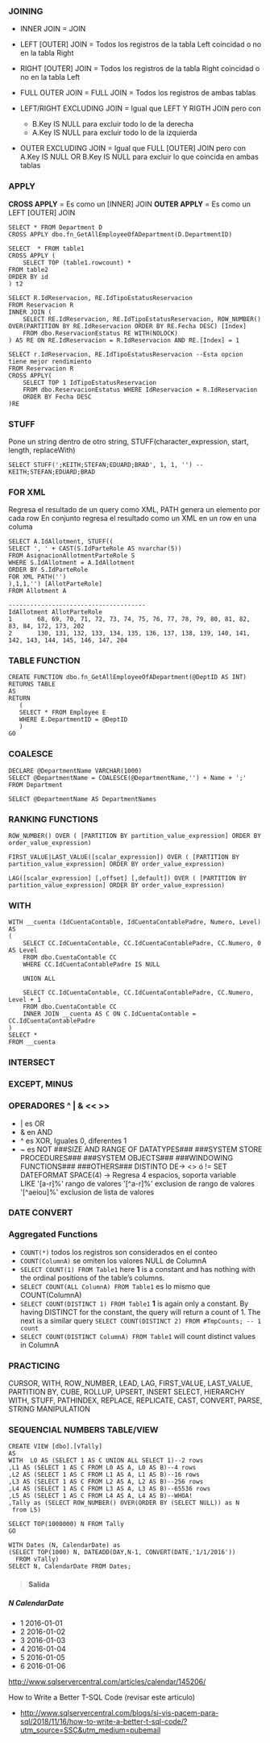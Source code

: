 
### JOINING

- INNER JOIN = JOIN 
- LEFT [OUTER] JOIN = Todos los registros de la tabla Left coincidad o no en la tabla Right
- RIGHT [OUTER] JOIN = Todos los registros de la tabla Right coincidad o no en la tabla Left
- FULL OUTER JOIN = FULL JOIN = Todos los registros de ambas tablas

- LEFT/RIGHT EXCLUDING JOIN = Igual que LEFT Y RIGTH JOIN pero con 
	- B.Key IS NULL para excluir todo lo de la derecha
 	- A.Key IS NULL para excluir todo lo de la izquierda

- OUTER EXCLUDING JOIN = Igual que FULL [OUTER] JOIN pero con
	A.Key IS NULL OR B.Key IS NULL para excluir lo que coincida en ambas tablas

### APPLY
**CROSS APPLY** = Es como un [INNER] JOIN
**OUTER APPLY** = Es como un LEFT [OUTER] JOIN
    
    SELECT * FROM Department D 
    CROSS APPLY dbo.fn_GetAllEmployeeOfADepartment(D.DepartmentID)
    
    SELECT  * FROM table1
    CROSS APPLY (
    	SELECT TOP (table1.rowcount) *
    FROM table2
    ORDER BY id
    ) t2
    
    SELECT R.IdReservacion, RE.IdTipoEstatusReservacion
    FROM Reservacion R
    INNER JOIN (
    	SELECT RE.IdReservacion, RE.IdTipoEstatusReservacion, ROW_NUMBER() OVER(PARTITION BY RE.IdReservacion ORDER BY RE.Fecha DESC) [Index]
    	FROM dbo.ReservacionEstatus RE WITH(NOLOCK)
    ) AS RE ON RE.IdReservacion = R.IdReservacion AND RE.[Index] = 1
    
    SELECT r.IdReservacion, RE.IdTipoEstatusReservacion --Esta opcion tiene mejor rendimiento
    FROM Reservacion R
    CROSS APPLY(
    	SELECT TOP 1 IdTipoEstatusReservacion
    	FROM dbo.ReservacionEstatus WHERE IdReservacion = R.IdReservacion
    	ORDER BY Fecha DESC
    )RE
    
### STUFF
Pone un string dentro de otro string, STUFF(character_expression, start, length, replaceWith)

    SELECT STUFF(';KEITH;STEFAN;EDUARD;BRAD', 1, 1, '') --KEITH;STEFAN;EDUARD;BRAD

### FOR XML
Regresa el resultado de un query como XML, PATH genera un elemento por cada row
En conjunto regresa el resultado como un XML en un row en una columa

    SELECT A.IdAllotment, STUFF((
    SELECT ', ' + CAST(S.IdParteRole AS nvarchar(5))
    FROM AsignacionAllotmentParteRole S
    WHERE S.IdAllotment = A.IdAllotment
    ORDER BY S.IdParteRole
    FOR XML PATH('')
    ),1,1,'') [AllotParteRole]
    FROM Allotment A

	--------------------------------------
    IdAllotment	AllotParteRole
    1	 	68, 69, 70, 71, 72, 73, 74, 75, 76, 77, 78, 79, 80, 81, 82, 83, 84, 172, 173, 202
    2	 	130, 131, 132, 133, 134, 135, 136, 137, 138, 139, 140, 141, 142, 143, 144, 145, 146, 147, 204
    

### TABLE FUNCTION
    CREATE FUNCTION dbo.fn_GetAllEmployeeOfADepartment(@DeptID AS INT)  
    RETURNS TABLE 
    AS 
    RETURN 
       ( 
       SELECT * FROM Employee E 
       WHERE E.DepartmentID = @DeptID 
       ) 
    GO 

### COALESCE
    
    DECLARE @DepartmentName VARCHAR(1000) 
    SELECT @DepartmentName = COALESCE(@DepartmentName,'') + Name + ';'  
    FROM Department  
    
    SELECT @DepartmentName AS DepartmentNames 

### RANKING FUNCTIONS
    ROW_NUMBER() OVER ( [PARTITION BY partition_value_expression] ORDER BY order_value_expression)

	FIRST_VALUE|LAST_VALUE([scalar_expression]) OVER ( [PARTITION BY partition_value_expression] ORDER BY order_value_expression) 

	LAG([scalar_expression] [,offset] [,default]) OVER ( [PARTITION BY partition_value_expression] ORDER BY order_value_expression)

### WITH
	WITH __cuenta (IdCuentaContable, IdCuentaContablePadre, Numero, Level)
	AS
	(
		SELECT CC.IdCuentaContable, CC.IdCuentaContablePadre, CC.Numero, 0 AS Level
		FROM dbo.CuentaContable CC
		WHERE CC.IdCuentaContablePadre IS NULL

		UNION ALL

		SELECT CC.IdCuentaContable, CC.IdCuentaContablePadre, CC.Numero, Level + 1
		FROM dbo.CuentaContable CC  
		INNER JOIN __cuenta AS C ON C.IdCuentaContable = CC.IdCuentaContablePadre	
	)
	SELECT *
	FROM __cuenta 
 
### INTERSECT
### EXCEPT, MINUS
### OPERADORES ^ | & << >>
- | es OR
- & en AND
- ^ es XOR, Iguales 0, diferentes 1
- ~ es NOT
###SIZE AND RANGE OF DATATYPES###
###SYSTEM STORE PROCEDURES###
###SYSTEM OBJECTS###
###WINDOWING FUNCTIONS###
###OTHERS###
    DISTINTO DE-> 		<>   ó   !=
    SET DATEFORMAT
    SPACE(4) -> Regresa 4 espacios, soporta variable    
    LIKE
    	'[a-r]%'	rango de valores
    	'[^a-r]%'	exclusion de rango de valores
    	'[^aeiou]%'	exclusion de lista de valores
	
### DATE CONVERT

### Aggregated Functions
- `COUNT(*)` todos los registros son considerados en el conteo
- `COUNT(ColumnA)` se omiten los valores NULL de ColumnA
- `SELECT COUNT(1) FROM Table1` here **1** is a constant and has nothing with the ordinal positions of the table’s columns. 
- `SELECT COUNT(ALL ColumnA) FROM Table1` es lo mismo que COUNT(ColumnA)
- `SELECT COUNT(DISTINCT 1) FROM Table1` **1** is again only a constant. By having DISTINCT for the constant, the query will return a count of 1. The next is a similar query `SELECT COUNT(DISTINCT 2) FROM #TmpCounts; -- 1 count`
- `SELECT COUNT(DISTINCT ColumnA) FROM Table1` will count distinct values in ColumnA

### PRACTICING
CURSOR, WITH, ROW_NUMBER, LEAD, LAG, FIRST_VALUE, LAST_VALUE, PARTITION BY,
CUBE, ROLLUP, UPSERT, INSERT SELECT, HIERARCHY WITH, STUFF, PATHINDEX, REPLACE, REPLICATE, CAST, CONVERT, PARSE, STRING MANIPULATION


### SEQUENCIAL NUMBERS TABLE/VIEW

    CREATE VIEW [dbo].[vTally]
    AS
    WITH  L0 AS (SELECT 1 AS C UNION ALL SELECT 1)--2 rows
    ,L1 AS (SELECT 1 AS C FROM L0 AS A, L0 AS B)--4 rows
    ,L2 AS (SELECT 1 AS C FROM L1 AS A, L1 AS B)--16 rows
    ,L3 AS (SELECT 1 AS C FROM L2 AS A, L2 AS B)--256 rows
    ,L4 AS (SELECT 1 AS C FROM L3 AS A, L3 AS B)--65536 rows
    ,L5 AS (SELECT 1 AS C FROM L4 AS A, L4 AS B)--WHOA!
    ,Tally as (SELECT ROW_NUMBER() OVER(ORDER BY (SELECT NULL)) as N
     from L5) 
    
    SELECT TOP(1000000) N FROM Tally
    GO
    
    WITH Dates (N, CalendarDate) as 
    (SELECT TOP(1000) N, DATEADD(DAY,N-1, CONVERT(DATE,'1/1/2016')) 
      FROM vTally)
    SELECT N, CalendarDate FROM Dates;

>#### Salida
##### N CalendarDate

- 1	2016-01-01
- 2	2016-01-02
- 3	2016-01-03
- 4	2016-01-04
- 5	2016-01-05
- 6	2016-01-06

http://www.sqlservercentral.com/articles/calendar/145206/

How to Write a Better T-SQL Code (revisar este articulo)
- http://www.sqlservercentral.com/blogs/si-vis-pacem-para-sql/2018/11/16/how-to-write-a-better-t-sql-code/?utm_source=SSC&utm_medium=pubemail